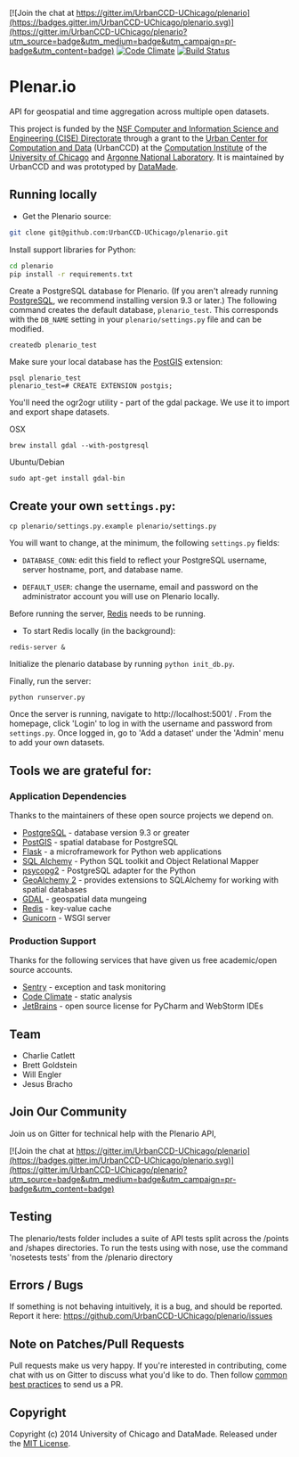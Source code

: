 [![Join the chat at https://gitter.im/UrbanCCD-UChicago/plenario](https://badges.gitter.im/UrbanCCD-UChicago/plenario.svg)](https://gitter.im/UrbanCCD-UChicago/plenario?utm_source=badge&utm_medium=badge&utm_campaign=pr-badge&utm_content=badge)
[![Code Climate](https://codeclimate.com/github/UrbanCCD-UChicago/plenario/badges/gpa.svg)](https://codeclimate.com/github/UrbanCCD-UChicago/plenario)
[![Build Status](https://travis-ci.org/UrbanCCD-UChicago/plenario.svg?branch=master)](https://travis-ci.org/UrbanCCD-UChicago/plenario)

# Plenar.io

API for geospatial and time aggregation across multiple open datasets.

This project is funded by the [NSF Computer and Information Science and Engineering (CISE) Directorate](http://www.nsf.gov/dir/index.jsp?org=CISE)
through a grant to the [Urban Center for Computation and Data](https://urbanccd.org/) (UrbanCCD)
at the [Computation Institute](http://ci.uchicago.edu)
of the [University of Chicago](http://uchicago.edu) and [Argonne National Laboratory](http://www.anl.gov).
It is maintained by UrbanCCD and was prototyped by [DataMade](http://datamade.us).

## Running locally

* Get the Plenario source:

``` bash
git clone git@github.com:UrbanCCD-UChicago/plenario.git
```

Install support libraries for Python:

``` bash
cd plenario
pip install -r requirements.txt
```

Create a PostgreSQL database for Plenario. (If you aren't already running
[PostgreSQL](http://www.postgresql.org/), we recommend installing version 9.3 or
later.) The following command creates the default database, `plenario_test`.
This corresponds with the `DB_NAME` setting in your `plenario/settings.py` file
and can be modified.

```
createdb plenario_test
```

Make sure your local database has the [PostGIS](http://postgis.net/) extension:

```
psql plenario_test
plenario_test=# CREATE EXTENSION postgis;
```

You'll need the ogr2ogr utility - part of the gdal package. We use it to import and export shape datasets.

OSX
```
brew install gdal --with-postgresql
```

Ubuntu/Debian

```
sudo apt-get install gdal-bin
```

## Create your own `settings.py`:


```
cp plenario/settings.py.example plenario/settings.py
```

You will want to change, at the minimum, the following `settings.py` fields:

* `DATABASE_CONN`: edit this field to reflect your PostgreSQL
  username, server hostname, port, and database name.

* `DEFAULT_USER`: change the username, email and password on the administrator account you will use on Plenario locally.

Before running the server, [Redis](http://redis.io/) needs to be running.

* To start Redis locally (in the background):

```
redis-server &
```

Initialize the plenario database by running `python init_db.py`.

Finally, run the server:

```
python runserver.py
```

Once the server is running, navigate to http://localhost:5001/ . From
the homepage, click 'Login' to log in with the username and password
from `settings.py`. Once logged in, go to 'Add a dataset' under the
'Admin' menu to add your own datasets.

## Tools we are grateful for:

### Application Dependencies

Thanks to the maintainers of these open source projects we depend on.

* [PostgreSQL](http://www.postgresql.org/) - database version 9.3 or greater
* [PostGIS](http://postgis.net/) - spatial database for PostgreSQL
* [Flask](http://flask.pocoo.org/) - a microframework for Python web applications
* [SQL Alchemy](http://www.sqlalchemy.org/) - Python SQL toolkit and Object Relational Mapper
* [psycopg2](http://initd.org/psycopg/) - PostgreSQL adapter for the Python
* [GeoAlchemy 2](http://geoalchemy-2.readthedocs.org/en/0.2.4/) - provides extensions to SQLAlchemy for working with spatial databases
* [GDAL](http://www.gdal.org/) - geospatial data mungeing
* [Redis](http://redis.io/) - key-value cache
* [Gunicorn](http://gunicorn.org/) - WSGI server

### Production Support

Thanks for the following services that have given us free academic/open source accounts.

* [Sentry](https://getsentry.com/welcome/) - exception and task monitoring
* [Code Climate](https://codeclimate.com/) - static analysis
* [JetBrains](https://www.jetbrains.com/) - open source license for PyCharm and WebStorm IDEs


## Team

* Charlie Catlett
* Brett Goldstein
* Will Engler
* Jesus Bracho

## Join Our Community

Join us on Gitter for technical help with the Plenario API,

[![Join the chat at https://gitter.im/UrbanCCD-UChicago/plenario](https://badges.gitter.im/UrbanCCD-UChicago/plenario.svg)](https://gitter.im/UrbanCCD-UChicago/plenario?utm_source=badge&utm_medium=badge&utm_campaign=pr-badge&utm_content=badge)

## Testing

The plenario/tests folder includes a suite of API tests split across the /points and /shapes directories. To run the tests using with nose, use the command 'nosetests tests' from the /plenario directory

## Errors / Bugs

If something is not behaving intuitively, it is a bug, and should be reported.
Report it here: https://github.com/UrbanCCD-UChicago/plenario/issues

## Note on Patches/Pull Requests

Pull requests make us very happy.
If you're interested in contributing, come chat with us on Gitter
to discuss what you'd like to do.
Then follow [common best practices](http://www.contribution-guide.org/)
to send us a PR.

## Copyright

Copyright (c) 2014 University of Chicago and DataMade.
Released under the [MIT License](https://github.com/UrbanCCD-UChicago/plenario/blob/master/LICENSE).
